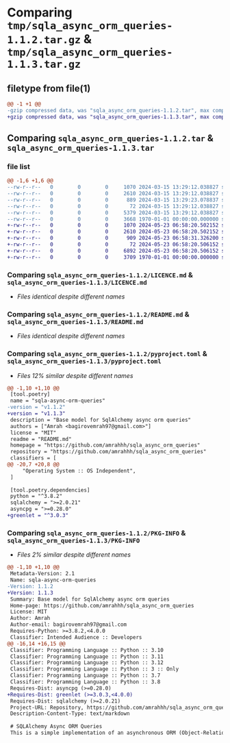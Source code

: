 # Comparing `tmp/sqla_async_orm_queries-1.1.2.tar.gz` & `tmp/sqla_async_orm_queries-1.1.3.tar.gz`

## filetype from file(1)

```diff
@@ -1 +1 @@
-gzip compressed data, was "sqla_async_orm_queries-1.1.2.tar", max compression
+gzip compressed data, was "sqla_async_orm_queries-1.1.3.tar", max compression
```

## Comparing `sqla_async_orm_queries-1.1.2.tar` & `sqla_async_orm_queries-1.1.3.tar`

### file list

```diff
@@ -1,6 +1,6 @@
--rw-r--r--   0        0        0     1070 2024-03-15 13:29:12.038827 sqla_async_orm_queries-1.1.2/LICENCE.md
--rw-r--r--   0        0        0     2610 2024-03-15 13:29:12.038827 sqla_async_orm_queries-1.1.2/README.md
--rw-r--r--   0        0        0      889 2024-03-15 13:29:23.078837 sqla_async_orm_queries-1.1.2/pyproject.toml
--rw-r--r--   0        0        0       72 2024-03-15 13:29:12.038827 sqla_async_orm_queries-1.1.2/sqla_async_orm_queries/__init__.py
--rw-r--r--   0        0        0     5379 2024-03-15 13:29:12.038827 sqla_async_orm_queries-1.1.2/sqla_async_orm_queries/models.py
--rw-r--r--   0        0        0     3668 1970-01-01 00:00:00.000000 sqla_async_orm_queries-1.1.2/PKG-INFO
+-rw-r--r--   0        0        0     1070 2024-05-23 06:58:20.502152 sqla_async_orm_queries-1.1.3/LICENCE.md
+-rw-r--r--   0        0        0     2610 2024-05-23 06:58:20.502152 sqla_async_orm_queries-1.1.3/README.md
+-rw-r--r--   0        0        0      909 2024-05-23 06:58:31.326200 sqla_async_orm_queries-1.1.3/pyproject.toml
+-rw-r--r--   0        0        0       72 2024-05-23 06:58:20.506152 sqla_async_orm_queries-1.1.3/sqla_async_orm_queries/__init__.py
+-rw-r--r--   0        0        0     6892 2024-05-23 06:58:20.506152 sqla_async_orm_queries-1.1.3/sqla_async_orm_queries/models.py
+-rw-r--r--   0        0        0     3709 1970-01-01 00:00:00.000000 sqla_async_orm_queries-1.1.3/PKG-INFO
```

### Comparing `sqla_async_orm_queries-1.1.2/LICENCE.md` & `sqla_async_orm_queries-1.1.3/LICENCE.md`

 * *Files identical despite different names*

### Comparing `sqla_async_orm_queries-1.1.2/README.md` & `sqla_async_orm_queries-1.1.3/README.md`

 * *Files identical despite different names*

### Comparing `sqla_async_orm_queries-1.1.2/pyproject.toml` & `sqla_async_orm_queries-1.1.3/pyproject.toml`

 * *Files 12% similar despite different names*

```diff
@@ -1,10 +1,10 @@
 [tool.poetry]
 name = "sqla-async-orm-queries"
-version = "v1.1.2"
+version = "v1.1.3"
 description = "Base model for SqlAlchemy async orm queries"
 authors = ["Amrah <bagirovemrah97@gmail.com>"]
 license = "MIT"
 readme = "README.md"
 homepage = "https://github.com/amrahhh/sqla_async_orm_queries"
 repository = "https://github.com/amrahhh/sqla_async_orm_queries"
 classifiers = [
@@ -20,7 +20,8 @@
     "Operating System :: OS Independent",
 ]
 
 [tool.poetry.dependencies]
 python = "^3.8.2"
 sqlalchemy = ">=2.0.21"
 asyncpg = ">=0.28.0"
+greenlet = "^3.0.3"
```

### Comparing `sqla_async_orm_queries-1.1.2/PKG-INFO` & `sqla_async_orm_queries-1.1.3/PKG-INFO`

 * *Files 2% similar despite different names*

```diff
@@ -1,10 +1,10 @@
 Metadata-Version: 2.1
 Name: sqla-async-orm-queries
-Version: 1.1.2
+Version: 1.1.3
 Summary: Base model for SqlAlchemy async orm queries
 Home-page: https://github.com/amrahhh/sqla_async_orm_queries
 License: MIT
 Author: Amrah
 Author-email: bagirovemrah97@gmail.com
 Requires-Python: >=3.8.2,<4.0.0
 Classifier: Intended Audience :: Developers
@@ -16,14 +16,15 @@
 Classifier: Programming Language :: Python :: 3.10
 Classifier: Programming Language :: Python :: 3.11
 Classifier: Programming Language :: Python :: 3.12
 Classifier: Programming Language :: Python :: 3 :: Only
 Classifier: Programming Language :: Python :: 3.7
 Classifier: Programming Language :: Python :: 3.8
 Requires-Dist: asyncpg (>=0.28.0)
+Requires-Dist: greenlet (>=3.0.3,<4.0.0)
 Requires-Dist: sqlalchemy (>=2.0.21)
 Project-URL: Repository, https://github.com/amrahhh/sqla_async_orm_queries
 Description-Content-Type: text/markdown
 
 # SQLAlchemy Async ORM Queries
 This is a simple implementation of an asynchronous ORM (Object-Relational Mapping) with SQLAlchemy, designed to work with asynchronous operations in Python. The code provided here demonstrates basic CRUD (Create, Read, Update, Delete) operations using SQLAlchemy's async features.
```

